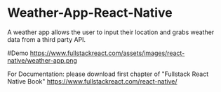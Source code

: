 # Weather-App-React-Native
A weather app allows the user to input their location and grabs weather data from a third party API.

#Demo https://www.fullstackreact.com/assets/images/react-native/weather-app.png

For Documentation:
please download first chapter of "Fullstack React Native Book"
https://www.fullstackreact.com/react-native/
